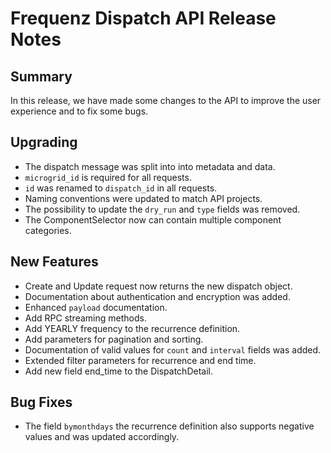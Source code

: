 # Frequenz Dispatch API Release Notes

## Summary

In this release, we have made some changes to the API to improve the user experience and to fix some bugs.

## Upgrading

* The dispatch message was split into into metadata and data.
* `microgrid_id` is required for all requests.
* `id` was renamed to `dispatch_id` in all requests.
* Naming conventions were updated to match API projects.
* The possibility to update the `dry_run` and `type` fields was removed.
* The ComponentSelector now can contain multiple component categories.

## New Features

* Create and Update request now returns the new dispatch object.
* Documentation about authentication and encryption was added.
* Enhanced `payload` documentation.
* Add RPC streaming methods.
* Add YEARLY frequency to the recurrence definition.
* Add parameters for pagination and sorting.
* Documentation of valid values for `count` and `interval` fields was added.
* Extended filter parameters for recurrence and end time.
* Add new field end\_time to the DispatchDetail.

## Bug Fixes

* The field `bymonthdays` the recurrence definition also supports negative values and was updated accordingly.
